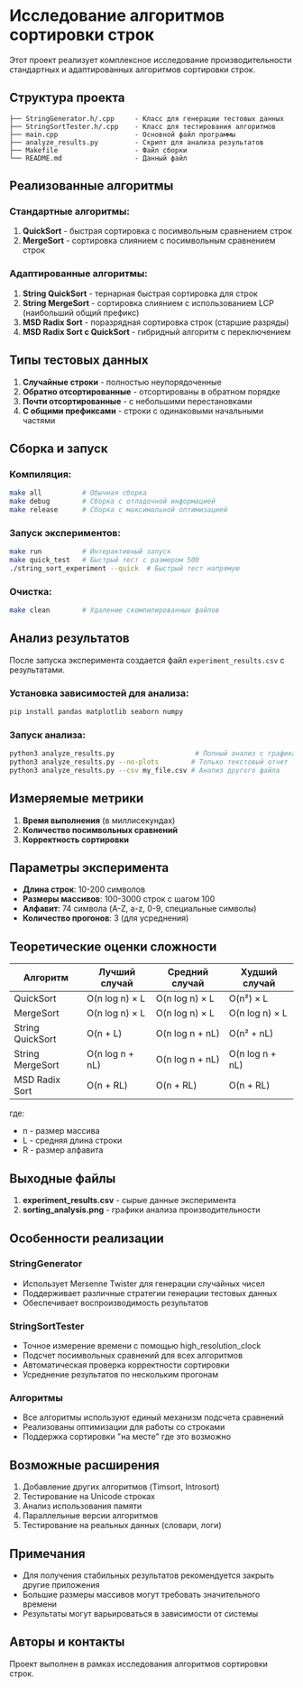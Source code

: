 # Исследование алгоритмов сортировки строк

Этот проект реализует комплексное исследование производительности стандартных и адаптированных алгоритмов сортировки строк.

## Структура проекта

```
├── StringGenerator.h/.cpp     - Класс для генерации тестовых данных
├── StringSortTester.h/.cpp    - Класс для тестирования алгоритмов
├── main.cpp                   - Основной файл программы
├── analyze_results.py         - Скрипт для анализа результатов
├── Makefile                   - Файл сборки
└── README.md                  - Данный файл
```

## Реализованные алгоритмы

### Стандартные алгоритмы:
1. **QuickSort** - быстрая сортировка с посимвольным сравнением строк
2. **MergeSort** - сортировка слиянием с посимвольным сравнением строк

### Адаптированные алгоритмы:
1. **String QuickSort** - тернарная быстрая сортировка для строк
2. **String MergeSort** - сортировка слиянием с использованием LCP (наибольший общий префикс)
3. **MSD Radix Sort** - поразрядная сортировка строк (старшие разряды)
4. **MSD Radix Sort с QuickSort** - гибридный алгоритм с переключением

## Типы тестовых данных

1. **Случайные строки** - полностью неупорядоченные
2. **Обратно отсортированные** - отсортированы в обратном порядке
3. **Почти отсортированные** - с небольшими перестановками
4. **С общими префиксами** - строки с одинаковыми начальными частями

## Сборка и запуск

### Компиляция:
```bash
make all          # Обычная сборка
make debug        # Сборка с отладочной информацией
make release      # Сборка с максимальной оптимизацией
```

### Запуск экспериментов:
```bash
make run          # Интерактивный запуск
make quick_test   # Быстрый тест с размером 500
./string_sort_experiment --quick  # Быстрый тест напрямую
```

### Очистка:
```bash
make clean        # Удаление скомпилированных файлов
```

## Анализ результатов

После запуска эксперимента создается файл `experiment_results.csv` с результатами.

### Установка зависимостей для анализа:
```bash
pip install pandas matplotlib seaborn numpy
```

### Запуск анализа:
```bash
python3 analyze_results.py                    # Полный анализ с графиками
python3 analyze_results.py --no-plots        # Только текстовый отчет
python3 analyze_results.py --csv my_file.csv # Анализ другого файла
```

## Измеряемые метрики

1. **Время выполнения** (в миллисекундах)
2. **Количество посимвольных сравнений**
3. **Корректность сортировки**

## Параметры эксперимента

- **Длина строк**: 10-200 символов
- **Размеры массивов**: 100-3000 строк с шагом 100
- **Алфавит**: 74 символа (A-Z, a-z, 0-9, специальные символы)
- **Количество прогонов**: 3 (для усреднения)

## Теоретические оценки сложности

| Алгоритм | Лучший случай | Средний случай | Худший случай |
|----------|---------------|----------------|---------------|
| QuickSort | O(n log n) × L | O(n log n) × L | O(n²) × L |
| MergeSort | O(n log n) × L | O(n log n) × L | O(n log n) × L |
| String QuickSort | O(n + L) | O(n log n + nL) | O(n² + nL) |
| String MergeSort | O(n log n + nL) | O(n log n + nL) | O(n log n + nL) |
| MSD Radix Sort | O(n + RL) | O(n + RL) | O(n + RL) |

где:
- n - размер массива
- L - средняя длина строки
- R - размер алфавита

## Выходные файлы

1. **experiment_results.csv** - сырые данные эксперимента
2. **sorting_analysis.png** - графики анализа производительности

## Особенности реализации

### StringGenerator
- Использует Mersenne Twister для генерации случайных чисел
- Поддерживает различные стратегии генерации тестовых данных
- Обеспечивает воспроизводимость результатов

### StringSortTester
- Точное измерение времени с помощью high_resolution_clock
- Подсчет посимвольных сравнений для всех алгоритмов
- Автоматическая проверка корректности сортировки
- Усреднение результатов по нескольким прогонам

### Алгоритмы
- Все алгоритмы используют единый механизм подсчета сравнений
- Реализованы оптимизации для работы со строками
- Поддержка сортировки "на месте" где это возможно

## Возможные расширения

1. Добавление других алгоритмов (Timsort, Introsort)
2. Тестирование на Unicode строках
3. Анализ использования памяти
4. Параллельные версии алгоритмов
5. Тестирование на реальных данных (словари, логи)

## Примечания

- Для получения стабильных результатов рекомендуется закрыть другие приложения
- Большие размеры массивов могут требовать значительного времени
- Результаты могут варьироваться в зависимости от системы

## Авторы и контакты

Проект выполнен в рамках исследования алгоритмов сортировки строк.
